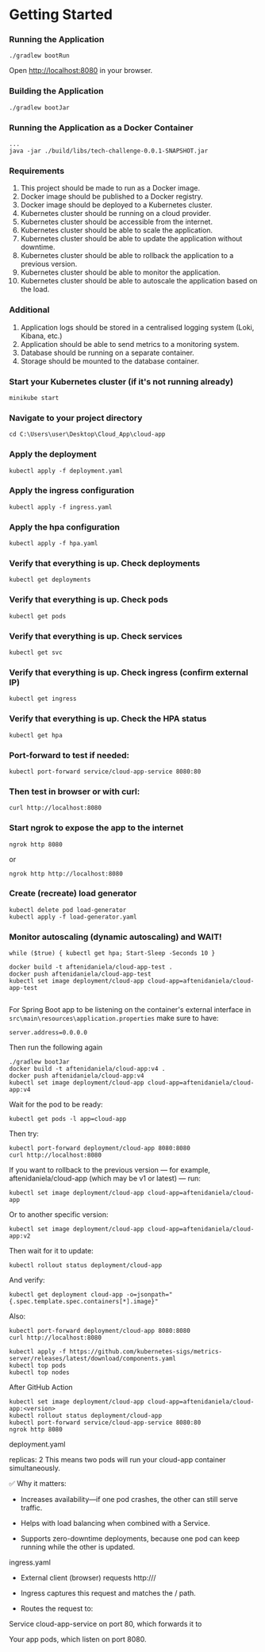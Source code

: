 # Getting Started

### Running the Application

```
./gradlew bootRun
```

Open [http://localhost:8080](http://localhost:8080) in your browser.

### Building the Application

```
./gradlew bootJar
```

### Running the Application as a Docker Container

```
...
java -jar ./build/libs/tech-challenge-0.0.1-SNAPSHOT.jar
```

### Requirements

1. This project should be made to run as a Docker image.
2. Docker image should be published to a Docker registry.
3. Docker image should be deployed to a Kubernetes cluster.
4. Kubernetes cluster should be running on a cloud provider.
5. Kubernetes cluster should be accessible from the internet.
6. Kubernetes cluster should be able to scale the application.
7. Kubernetes cluster should be able to update the application without downtime.
8. Kubernetes cluster should be able to rollback the application to a previous version.
9. Kubernetes cluster should be able to monitor the application.
10. Kubernetes cluster should be able to autoscale the application based on the load.

### Additional
1. Application logs should be stored in a centralised logging system (Loki, Kibana, etc.)
2. Application should be able to send metrics to a monitoring system.
3. Database should be running on a separate container.
4. Storage should be mounted to the database container.


### Start your Kubernetes cluster (if it's not running already)

```
minikube start
```
### Navigate to your project directory

```
cd C:\Users\user\Desktop\Cloud_App\cloud-app
```

### Apply the deployment

```
kubectl apply -f deployment.yaml
```

### Apply the ingress configuration

```
kubectl apply -f ingress.yaml
```

### Apply the hpa configuration

```
kubectl apply -f hpa.yaml
```



### Verify that everything is up. Check deployments

```
kubectl get deployments
```

### Verify that everything is up. Check pods

```
kubectl get pods
```

### Verify that everything is up. Check services

```
kubectl get svc
```

### Verify that everything is up. Check ingress (confirm external IP)

```
kubectl get ingress
```

### Verify that everything is up. Check the HPA status

```
kubectl get hpa
```


### Port-forward to test if needed:

```
kubectl port-forward service/cloud-app-service 8080:80
```

### Then test in browser or with curl:

```
curl http://localhost:8080
```

### Start ngrok to expose the app to the internet
```
ngrok http 8080
```

or 

```
ngrok http http://localhost:8080
```


### Create (recreate) load generator
```
kubectl delete pod load-generator
kubectl apply -f load-generator.yaml
```

### Monitor autoscaling (dynamic autoscaling) and WAIT!

```
while ($true) { kubectl get hpa; Start-Sleep -Seconds 10 }
```

```
docker build -t aftenidaniela/cloud-app-test .
docker push aftenidaniela/cloud-app-test
kubectl set image deployment/cloud-app cloud-app=aftenidaniela/cloud-app-test


```

For Spring Boot app to be listening on the container's external interface in ```src\main\resources\application.properties``` make sure to have:

```
server.address=0.0.0.0
```

Then run the following again

```
./gradlew bootJar
docker build -t aftenidaniela/cloud-app:v4 .
docker push aftenidaniela/cloud-app:v4
kubectl set image deployment/cloud-app cloud-app=aftenidaniela/cloud-app:v4
```

Wait for the pod to be ready:

```
kubectl get pods -l app=cloud-app
```

Then try:

```
kubectl port-forward deployment/cloud-app 8080:8080
curl http://localhost:8080
```


If you want to rollback to the previous version — for example, aftenidaniela/cloud-app (which may be v1 or latest) — run:

```
kubectl set image deployment/cloud-app cloud-app=aftenidaniela/cloud-app
```

Or to another specific version:

```
kubectl set image deployment/cloud-app cloud-app=aftenidaniela/cloud-app:v2
```

Then wait for it to update:
```
kubectl rollout status deployment/cloud-app
```

And verify:
```
kubectl get deployment cloud-app -o=jsonpath="{.spec.template.spec.containers[*].image}"
```

Also:
```
kubectl port-forward deployment/cloud-app 8080:8080
curl http://localhost:8080
```


```
kubectl apply -f https://github.com/kubernetes-sigs/metrics-server/releases/latest/download/components.yaml
kubectl top pods
kubectl top nodes
```




After GitHub Action

```
kubectl set image deployment/cloud-app cloud-app=aftenidaniela/cloud-app:<version>
kubectl rollout status deployment/cloud-app
kubectl port-forward service/cloud-app-service 8080:80
ngrok http 8080
```



deployment.yaml

replicas: 2
This means two pods will run your cloud-app container simultaneously.

✅ Why it matters:

* Increases availability—if one pod crashes, the other can still serve traffic.

* Helps with load balancing when combined with a Service.

* Supports zero-downtime deployments, because one pod can keep running while the other is updated.



ingress.yaml

* External client (browser) requests http://<cluster-ip-or-domain>/

* Ingress captures this request and matches the / path.

* Routes the request to:

Service cloud-app-service on port 80, which forwards it to

Your app pods, which listen on port 8080.